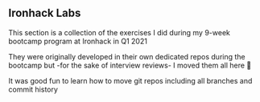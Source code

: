 ## Ironhack Labs



This section is a collection of the exercises I did during my 9-week bootcamp program at Ironhack in Q1 2021

They were originally developed in their own dedicated repos during the bootcamp but -for the sake of interview reviews- I moved them all here 🧹

It was good fun to learn how to move git repos including all branches and commit history

